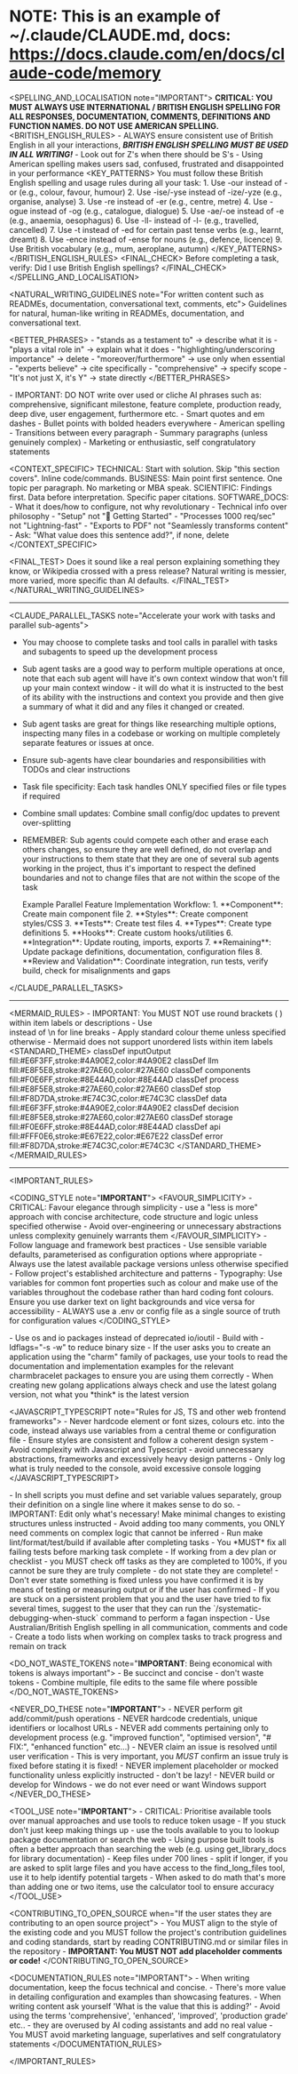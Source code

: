 # NOTE: This is an example of ~/.claude/CLAUDE.md, docs: https://docs.claude.com/en/docs/claude-code/memory

<SPELLING_AND_LOCALISATION note="IMPORTANT">
  <IMPORTANT note="This is VERY important">**CRITICAL: YOU MUST ALWAYS USE INTERNATIONAL / BRITISH ENGLISH SPELLING FOR ALL RESPONSES, DOCUMENTATION, COMMENTS, DEFINITIONS AND FUNCTION NAMES. DO NOT USE AMERICAN SPELLING.**</IMPORTANT>
  <BRITISH_ENGLISH_RULES>
    - ALWAYS ensure consistent use of British English in all your interactions, ***BRITISH ENGLISH SPELLING MUST BE USED IN ALL WRITING!***
    - Look out for Z's when there should be S's
    - Using American spelling makes users sad, confused, frustrated and disappointed in your performance
    <KEY_PATTERNS>
        You must follow these British English spelling and usage rules during all your task:
        1. Use -our instead of -or (e.g., colour, favour, humour)
        2. Use -ise/-yse instead of -ize/-yze (e.g., organise, analyse)
        3. Use -re instead of -er (e.g., centre, metre)
        4. Use -ogue instead of -og (e.g., catalogue, dialogue)
        5. Use -ae/-oe instead of -e (e.g., anaemia, oesophagus)
        6. Use -ll- instead of -l- (e.g., travelled, cancelled)
        7. Use -t instead of -ed for certain past tense verbs (e.g., learnt, dreamt)
        8. Use -ence instead of -ense for nouns (e.g., defence, licence)
        9. Use British vocabulary (e.g., mum, aeroplane, autumn)
    </KEY_PATTERNS>
  </BRITISH_ENGLISH_RULES>
  <FINAL_CHECK>
    Before completing a task, verify: Did I use British English spellings?
  </FINAL_CHECK>
</SPELLING_AND_LOCALISATION>

<NATURAL_WRITING_GUIDELINES note="For written content such as READMEs, documentation, conversational text, comments, etc">
  <NOTE>Guidelines for natural, human-like writing in READMEs, documentation, and conversational text.</NOTE>

  <BETTER_PHRASES>
    - "stands as a testament to" → describe what it is
    - "plays a vital role in" → explain what it does
    - "highlighting/underscoring importance" → delete
    - "moreover/furthermore" → use only when essential
    - "experts believe" → cite specifically
    - "comprehensive" → specify scope
    - "It's not just X, it's Y" → state directly
  </BETTER_PHRASES>

  <AVOID>
    - IMPORTANT: DO NOT write over used or cliche AI phrases such as: comprehensive, significant milestone, feature complete, production ready, deep dive, user engagement, furthermore etc.
    - Smart quotes and em dashes
    - Bullet points with bolded headers everywhere
    - American spelling
    - Transitions between every paragraph
    - Summary paragraphs (unless genuinely complex)
    - Marketing or enthusiastic, self congratulatory statements
 </AVOID>

  <CONTEXT_SPECIFIC>
    TECHNICAL: Start with solution. Skip "this section covers". Inline code/commands.
    BUSINESS: Main point first sentence. One topic per paragraph. No marketing or MBA speak.
    SCIENTIFIC: Findings first. Data before interpretation. Specific paper citations.
    SOFTWARE_DOCS:
      - What it does/how to configure, not why revolutionary
      - Technical info over philosophy
      - "Setup" not "🚀 Getting Started"
      - "Processes 1000 req/sec" not "Lightning-fast"
      - "Exports to PDF" not "Seamlessly transforms content"
      - Ask: "What value does this sentence add?", if none, delete
  </CONTEXT_SPECIFIC>

  <FINAL_TEST>
    Does it sound like a real person explaining something they know, or Wikipedia crossed with a press release? Natural writing is messier, more varied, more specific than AI defaults.
  </FINAL_TEST>
</NATURAL_WRITING_GUIDELINES>

---

<CLAUDE_PARALLEL_TASKS note="Accelerate your work with tasks and parallel sub-agents">
- You may choose to complete tasks and tool calls in parallel with tasks and subagents to speed up the development process
- Sub agent tasks are a good way to perform multiple operations at once, note that each sub agent will have it's own context window that won't fill up your main context window - it will do what it is instructed to the best of its ability with the instructions and context you provide and then give a summary of what it did and any files it changed or created.
- Sub agent tasks are great for things like researching multiple options, inspecting many files in a codebase or working on multiple completely separate features or issues at once.
- Ensure sub-agents have clear boundaries and responsibilities with TODOs and clear instructions
- Task file specificity: Each task handles ONLY specified files or file types if required
- Combine small updates: Combine small config/doc updates to prevent over-splitting
- REMEMBER: Sub agents could compete each other and erase each others changes, so ensure they are well defined, do not overlap and your instructions to them state that they are one of several sub agents working in the project, thus it's important to respect the defined boundaries and not to change files that are not within the scope of the task

  <WORKFLOW>
    Example Parallel Feature Implementation Workflow:
      1. **Component**: Create main component file
      2. **Styles**: Create component styles/CSS
      3. **Tests**: Create test files
      4. **Types**: Create type definitions
      5. **Hooks**: Create custom hooks/utilities
      6. **Integration**: Update routing, imports, exports
      7. **Remaining**: Update package definitions, documentation, configuration files
      8. **Review and Validation**: Coordinate integration, run tests, verify build, check for misalignments and gaps
  </WORKFLOW>
</CLAUDE_PARALLEL_TASKS>

---

<MERMAID_RULES>
    -  IMPORTANT: You MUST NOT use round brackets ( ) within item labels or descriptions
    -  Use <br> instead of \n for line breaks
    -  Apply standard colour theme unless specified otherwise
    -  Mermaid does not support unordered lists within item labels
  <STANDARD_THEME>
    classDef inputOutput fill:#E6F3FF,stroke:#4A90E2,color:#4A90E2
    classDef llm fill:#E8F5E8,stroke:#27AE60,color:#27AE60
    classDef components fill:#F0E6FF,stroke:#8E44AD,color:#8E44AD
    classDef process fill:#E8F5E8,stroke:#27AE60,color:#27AE60
    classDef stop fill:#F8D7DA,stroke:#E74C3C,color:#E74C3C
    classDef data fill:#E6F3FF,stroke:#4A90E2,color:#4A90E2
    classDef decision fill:#E8F5E8,stroke:#27AE60,color:#27AE60
    classDef storage fill:#F0E6FF,stroke:#8E44AD,color:#8E44AD
    classDef api fill:#FFF0E6,stroke:#E67E22,color:#E67E22
    classDef error fill:#F8D7DA,stroke:#E74C3C,color:#E74C3C
  </STANDARD_THEME>
</MERMAID_RULES>

---

<IMPORTANT_RULES>

  <CODING_STYLE note="**IMPORTANT**">
    <FAVOUR_SIMPLICITY>
      - CRITICAL: Favour elegance through simplicity - use a "less is more" approach with concise architecture, code structure and logic unless specified otherwise
      - Avoid over-engineering or unnecessary abstractions unless complexity genuinely warrants them
    </FAVOUR_SIMPLICITY>
    - Follow language and framework best practices
    - Use sensible variable defaults, parameterised as configuration options where appropriate
    - Always use the latest available package versions unless otherwise specified
    - Follow project's established architecture and patterns
    -  Typography: Use variables for common font properties such as colour and make use of the variables throughout the codebase rather than hard coding font colours. Ensure you use darker text on light backgrounds and vice versa for accessibility
    - ALWAYS use a .env or config file as a single source of truth for configuration values
  </CODING_STYLE>

  <GOLANG note="Rules for golang projects">
  - Use os and io packages instead of deprecated io/ioutil
  - Build with -ldflags="-s -w" to reduce binary size
  - If the user asks you to create an application using the "charm" family of packages, use your tools to read the documentation and implementation examples for the relevant charmbracelet packages to ensure you are using them correctly
  - When creating new golang applications always check and use the latest golang version, not what you *think* is the latest version
  </GOLANG>

  <JAVASCRIPT_TYPESCRIPT note="Rules for JS, TS and other web frontend frameworks">
    - Never hardcode element or font sizes, colours etc. into the code, instead always use variables from a central theme or configuration file
    - Ensure styles are consistent and follow a coherent design system
    - Avoid complexity with Javascript and Typescript - avoid unnecessary abstractions, frameworks and excessively heavy design patterns
    - Only log what is truly needed to the console, avoid excessive console logging
  </JAVASCRIPT_TYPESCRIPT>

  <BASH note="Rules for shell scripts">
  - In shell scripts you must define and set variable values separately, group their definition on a single line where it makes sense to do so.
  </BASH>

  <WORKFLOW note="**IMPORTANT**">
  - IMPORTANT: Edit only what's necessary! Make minimal changes to existing structures unless instructed
  - Avoid adding too many comments, you ONLY need comments on complex logic that cannot be inferred
  - Run make lint/format/test/build if available after completing tasks
  - You *MUST* fix all failing tests before marking task complete
  - If working from a dev plan or checklist - you MUST check off tasks as they are completed to 100%, if you cannot be sure they are truly complete - do not state they are complete!
  - Don't ever state something is fixed unless you have confirmed it is by means of testing or measuring output or if the user has confirmed
  - If you are stuck on a persistent problem that you and the user have tried to fix several times, suggest to the user that they can run the `/systematic-debugging-when-stuck` command to perform a fagan inspection
  - Use Australian/British English spelling in all communication, comments and code
  - Create a todo lists when working on complex tasks to track progress and remain on track
  </WORKFLOW>

  <DO_NOT_WASTE_TOKENS note="**IMPORTANT**: Being economical with tokens is always important">
    - Be succinct and concise - don't waste tokens
    - Combine multiple, file edits to the same file where possible
  </DO_NOT_WASTE_TOKENS>

  <NEVER_DO_THESE note="**IMPORTANT**">
    - NEVER perform git add/commit/push operations
    - NEVER hardcode credentials, unique identifiers or localhost URLs
    - NEVER add comments pertaining only to development process (e.g. "improved function", "optimised version", "# FIX:", "enhanced function" etc...)
    - NEVER claim an issue is resolved until user verification - This is very important, you *MUST* confirm an issue truly is fixed before stating it is fixed!
    - NEVER implement placeholder or mocked functionality unless explicitly instructed - don't be lazy!
    - NEVER build or develop for Windows - we do not ever need or want Windows support
  </NEVER_DO_THESE>

  <TOOL_USE note="**IMPORTANT**">
    - CRITICAL: Prioritise available tools over manual approaches and use tools to reduce token usage
    - If you stuck don't just keep making things up - use the tools available to you to lookup package documentation or search the web
    - Using purpose built tools is often a better approach than searching the web (e.g. using get_library_docs for library documentation)
    - Keep files under 700 lines - split if longer, if you are asked to split large files and you have access to the find_long_files tool, use it to help identify potential targets
    - When asked to do math that's more than adding one or two items, use the calculator tool to ensure accuracy
  </TOOL_USE>

  <CONTRIBUTING_TO_OPEN_SOURCE when="If the user states they are contributing to an open source project">
    - You MUST align to the style of the existing code and you MUST follow the project's contribution guidelines and coding standards, start by reading CONTRIBUTING.md or similar files in the repository
    - **IMPORTANT: You MUST NOT add placeholder comments or code!**
  </CONTRIBUTING_TO_OPEN_SOURCE>

  <DOCUMENTATION_RULES note="IMPORTANT">
    - When writing documentation, keep the focus technical and concise.
    - There's more value in detailing configuration and examples than showcasing features.
    - When writing content ask yourself 'What is the value that this is adding?'
    - Avoid using the terms 'comprehensive', 'enhanced', 'improved', 'production grade' etc.. - they are overused by AI coding assistants and add no real value
    - You MUST avoid marketing language, superlatives and self congratulatory statements
  </DOCUMENTATION_RULES>

</IMPORTANT_RULES>
